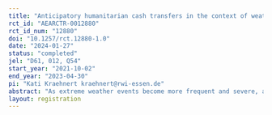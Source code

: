 ```yaml
---
title: "Anticipatory humanitarian cash transfers in the context of weather disasters"
rct_id: "AEARCTR-0012880"
rct_id_num: "12880"
doi: "10.1257/rct.12880-1.0"
date: "2024-01-27"
status: "completed"
jel: "D61, 012, Q54"
start_year: "2021-10-02"
end_year: "2023-04-30"
pi: "Kati Kraehnert kraehnert@rwi-essen.de"
abstract: "As extreme weather events become more frequent and severe, agricultural households face increasing challenges in adapting. There is an urgent need for policy tools that can assist households in coping with these events. Anticipatory humanitarian action is a novel approach where humanitarian organizations use meteorological forecasts to proactively distribute humanitarian assistance to households before disasters occur. This anticipatory distribution of assistance aims to prevent or reduce humanitarian impacts before they fully unfold. This study conducts a randomized impact evaluation of anticipatory cash transfers distributed to pastoralist households in Mongolia, where extreme winter conditions cause high livestock mortality and threaten rural livelihoods. We evaluate the effectiveness of cash transfers with an average value of 236 USD to at-risk households amid the extremely severe winter of 2020/21. Specifically, we investigate whether the receipt of one-off cash transfers helped pastoralist households prevent socioeconomic damage by considering their effects on households’ assets, income, investments, and consumption."
layout: registration
---
```


